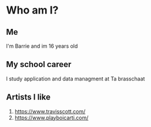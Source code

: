 # Who am I?
## Me
I'm Barrie and im 16 years old

## My school career
I study application and data managment at Ta brasschaat

## Artists I like
1. https://www.travisscott.com/
2. https://www.playboicarti.com/

